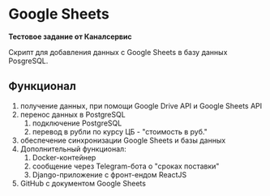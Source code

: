 # Google Sheets

**Тестовое задание от Каналсервис**

Скрипт для добавления данных с Google Sheets в базу данных PosgreSQL.

## Функционал

1. получение данных, при помощи Google Drive API и Google Sheets API
2. перенос данных в PostgreSQL
   1. подключение PostgreSQL
   2. перевод в рубли по курсу ЦБ - "стоимость в руб."
3. обеспечение синхронизации Google Sheets и базы данных
4. Дополнительный функционал:
   1. Docker-контейнер
   2. сообщение через Telegram-бота о "сроках поставки"
   3. Django-приложение с фронт-ендом ReactJS
5. GitHub с документом Google Sheets
